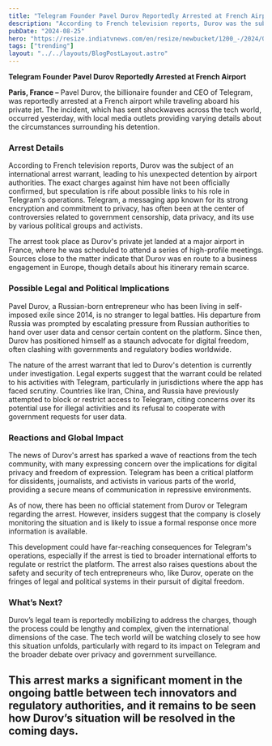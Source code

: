 ```yaml
---
title: "Telegram Founder Pavel Durov Reportedly Arrested at French Airport"
description: "According to French television reports, Durov was the subject of an international arrest warrant, leading to his unexpected detention by airport authorities."
pubDate: "2024-08-25"
hero: "https://resize.indiatvnews.com/en/resize/newbucket/1200_-/2024/08/pavel-1724548528.jpg"
tags: ["trending"]
layout: "../../layouts/BlogPostLayout.astro"
---
```

**Telegram Founder Pavel Durov Reportedly Arrested at French Airport**

**Paris, France –** Pavel Durov, the billionaire founder and CEO of Telegram, was reportedly arrested at a French airport while traveling aboard his private jet. The incident, which has sent shockwaves across the tech world, occurred yesterday, with local media outlets providing varying details about the circumstances surrounding his detention.

### **Arrest Details**

According to French television reports, Durov was the subject of an international arrest warrant, leading to his unexpected detention by airport authorities. The exact charges against him have not been officially confirmed, but speculation is rife about possible links to his role in Telegram's operations. Telegram, a messaging app known for its strong encryption and commitment to privacy, has often been at the center of controversies related to government censorship, data privacy, and its use by various political groups and activists.

The arrest took place as Durov's private jet landed at a major airport in France, where he was scheduled to attend a series of high-profile meetings. Sources close to the matter indicate that Durov was en route to a business engagement in Europe, though details about his itinerary remain scarce.

### **Possible Legal and Political Implications**

Pavel Durov, a Russian-born entrepreneur who has been living in self-imposed exile since 2014, is no stranger to legal battles. His departure from Russia was prompted by escalating pressure from Russian authorities to hand over user data and censor certain content on the platform. Since then, Durov has positioned himself as a staunch advocate for digital freedom, often clashing with governments and regulatory bodies worldwide.

The nature of the arrest warrant that led to Durov's detention is currently under investigation. Legal experts suggest that the warrant could be related to his activities with Telegram, particularly in jurisdictions where the app has faced scrutiny. Countries like Iran, China, and Russia have previously attempted to block or restrict access to Telegram, citing concerns over its potential use for illegal activities and its refusal to cooperate with government requests for user data.

### **Reactions and Global Impact**

The news of Durov's arrest has sparked a wave of reactions from the tech community, with many expressing concern over the implications for digital privacy and freedom of expression. Telegram has been a critical platform for dissidents, journalists, and activists in various parts of the world, providing a secure means of communication in repressive environments.

As of now, there has been no official statement from Durov or Telegram regarding the arrest. However, insiders suggest that the company is closely monitoring the situation and is likely to issue a formal response once more information is available.

This development could have far-reaching consequences for Telegram's operations, especially if the arrest is tied to broader international efforts to regulate or restrict the platform. The arrest also raises questions about the safety and security of tech entrepreneurs who, like Durov, operate on the fringes of legal and political systems in their pursuit of digital freedom.

### **What’s Next?**

Durov’s legal team is reportedly mobilizing to address the charges, though the process could be lengthy and complex, given the international dimensions of the case. The tech world will be watching closely to see how this situation unfolds, particularly with regard to its impact on Telegram and the broader debate over privacy and government surveillance.

This arrest marks a significant moment in the ongoing battle between tech innovators and regulatory authorities, and it remains to be seen how Durov’s situation will be resolved in the coming days.
---